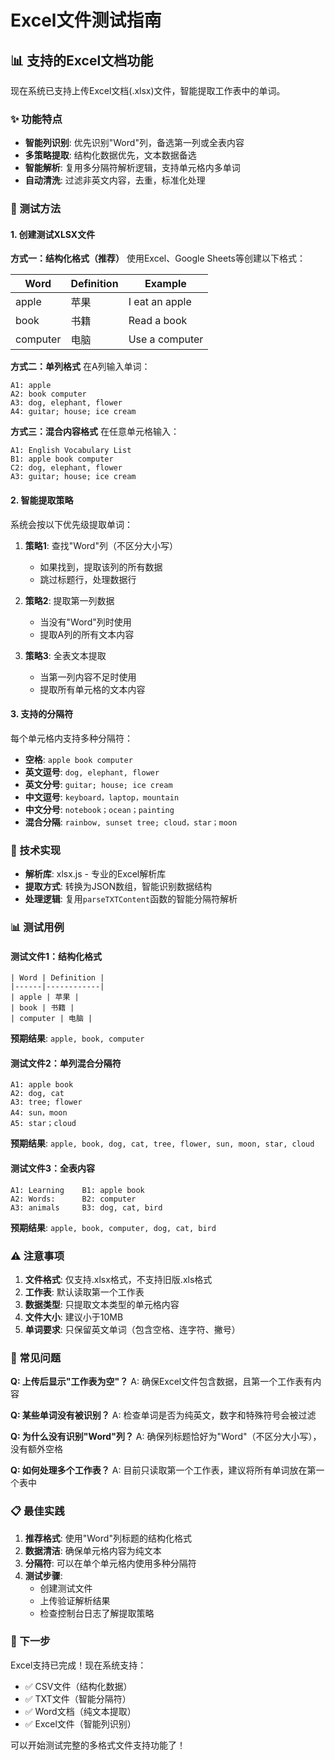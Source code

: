 # Excel文件测试指南

## 📊 支持的Excel文档功能

现在系统已支持上传Excel文档(.xlsx)文件，智能提取工作表中的单词。

### ✨ 功能特点

- **智能列识别**: 优先识别"Word"列，备选第一列或全表内容
- **多策略提取**: 结构化数据优先，文本数据备选
- **智能解析**: 复用多分隔符解析逻辑，支持单元格内多单词
- **自动清洗**: 过滤非英文内容，去重，标准化处理

### 🧪 测试方法

#### 1. 创建测试XLSX文件

**方式一：结构化格式（推荐）**
使用Excel、Google Sheets等创建以下格式：

| Word | Definition | Example |
|------|------------|---------|
| apple | 苹果 | I eat an apple |
| book | 书籍 | Read a book |
| computer | 电脑 | Use a computer |

**方式二：单列格式**
在A列输入单词：
```
A1: apple
A2: book computer
A3: dog, elephant, flower
A4: guitar; house; ice cream
```

**方式三：混合内容格式**
在任意单元格输入：
```
A1: English Vocabulary List
B1: apple book computer
C2: dog, elephant, flower
A3: guitar; house; ice cream
```

#### 2. 智能提取策略

系统会按以下优先级提取单词：

1. **策略1**: 查找"Word"列（不区分大小写）
   - 如果找到，提取该列的所有数据
   - 跳过标题行，处理数据行

2. **策略2**: 提取第一列数据
   - 当没有"Word"列时使用
   - 提取A列的所有文本内容

3. **策略3**: 全表文本提取
   - 当第一列内容不足时使用
   - 提取所有单元格的文本内容

#### 3. 支持的分隔符

每个单元格内支持多种分隔符：
- **空格**: `apple book computer`
- **英文逗号**: `dog, elephant, flower`
- **英文分号**: `guitar; house; ice cream`
- **中文逗号**: `keyboard，laptop，mountain`
- **中文分号**: `notebook；ocean；painting`
- **混合分隔**: `rainbow, sunset tree; cloud，star；moon`

### 🔧 技术实现

- **解析库**: xlsx.js - 专业的Excel解析库
- **提取方式**: 转换为JSON数组，智能识别数据结构
- **处理逻辑**: 复用`parseTXTContent`函数的智能分隔符解析

### 📊 测试用例

#### 测试文件1：结构化格式
```
| Word | Definition |
|------|------------|
| apple | 苹果 |
| book | 书籍 |
| computer | 电脑 |
```
**预期结果**: `apple, book, computer`

#### 测试文件2：单列混合分隔符
```
A1: apple book
A2: dog, cat
A3: tree; flower
A4: sun，moon
A5: star；cloud
```
**预期结果**: `apple, book, dog, cat, tree, flower, sun, moon, star, cloud`

#### 测试文件3：全表内容
```
A1: Learning    B1: apple book
A2: Words:      B2: computer
A3: animals     B3: dog, cat, bird
```
**预期结果**: `apple, book, computer, dog, cat, bird`

### ⚠️ 注意事项

1. **文件格式**: 仅支持.xlsx格式，不支持旧版.xls格式
2. **工作表**: 默认读取第一个工作表
3. **数据类型**: 只提取文本类型的单元格内容
4. **文件大小**: 建议小于10MB
5. **单词要求**: 只保留英文单词（包含空格、连字符、撇号）

### 🐛 常见问题

**Q: 上传后显示"工作表为空"？**
A: 确保Excel文件包含数据，且第一个工作表有内容

**Q: 某些单词没有被识别？**
A: 检查单词是否为纯英文，数字和特殊符号会被过滤

**Q: 为什么没有识别"Word"列？**
A: 确保列标题恰好为"Word"（不区分大小写），没有额外空格

**Q: 如何处理多个工作表？**
A: 目前只读取第一个工作表，建议将所有单词放在第一个表中

### 📋 最佳实践

1. **推荐格式**: 使用"Word"列标题的结构化格式
2. **数据清洁**: 确保单元格内容为纯文本
3. **分隔符**: 可以在单个单元格内使用多种分隔符
4. **测试步骤**: 
   - 创建测试文件
   - 上传验证解析结果
   - 检查控制台日志了解提取策略

### 🚀 下一步

Excel支持已完成！现在系统支持：
- ✅ CSV文件（结构化数据）
- ✅ TXT文件（智能分隔符）
- ✅ Word文档（纯文本提取）
- ✅ Excel文件（智能列识别）

可以开始测试完整的多格式文件支持功能了！ 